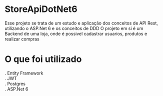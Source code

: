 # StoreApiDotNet6

Esse projeto se trata de um estudo e aplicação dos conceitos de API Rest, utilizando o ASP.Net 6 e os conceitos de DDD
O projeto em si é um Backend de uma loja, onde é possivel cadastrar usuarios, produtos e realizar compras

# O que foi utilizado
. Entity Framework <br/>
. JWT <br/>
. Postgres <br/>
. ASP.Net 6 <br/>
